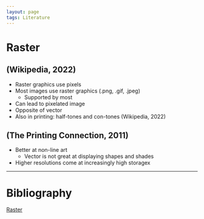 ```yaml
---
layout: page
tags: Literature 
---
```


# Raster

## (Wikipedia, 2022)

- Raster graphics use pixels
- Most images use raster graphics (.png, .gif, .jpeg)
	- Supported by most
- Can lead to pixelated image
- Opposite of vector
- Also in printing: half-tones and con-tones (Wikipedia, 2022)

## (The Printing Connection, 2011)

- Better at non-line art
	- Vector is not great at displaying shapes and shades
- Higher resolutions come at increasingly high storagex

---

# Bibliography

[Raster](../Raster.md)